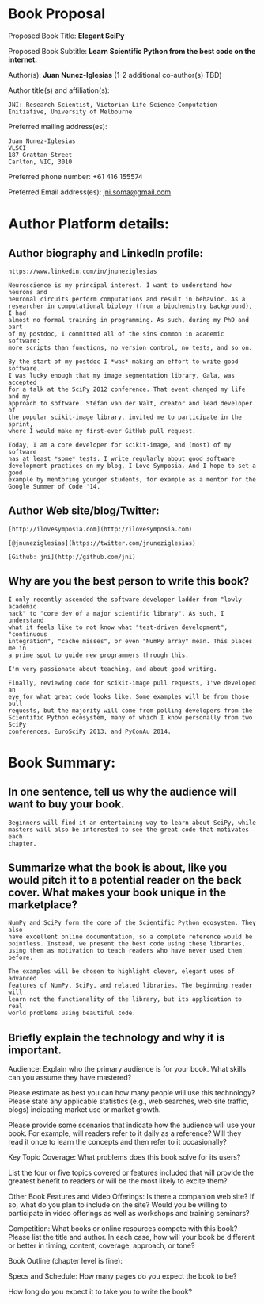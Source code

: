 Book Proposal
=============

Proposed Book Title: **Elegant SciPy**

Proposed Book Subtitle: **Learn Scientific Python from the best code on the
    internet.**

Author(s): **Juan Nunez-Iglesias** (1-2 additional co-author(s) TBD)

Author title(s) and affiliation(s):

    JNI: Research Scientist, Victorian Life Science Computation Initiative, University of Melbourne

Preferred mailing address(es):

    Juan Nunez-Iglesias
    VLSCI
    187 Grattan Street
    Carlton, VIC, 3010

Preferred phone number: +61 416 155574

Preferred Email address(es): jni.soma@gmail.com

# Author Platform details:

## Author biography and LinkedIn profile: 
    https://www.linkedin.com/in/jnuneziglesias

    Neuroscience is my principal interest. I want to understand how neurons and
    neuronal circuits perform computations and result in behavior. As a
    researcher in computational biology (from a biochemistry background), I had
    almost no formal training in programming. As such, during my PhD and part
    of my postdoc, I committed all of the sins common in academic software:
    more scripts than functions, no version control, no tests, and so on.

    By the start of my postdoc I *was* making an effort to write good software.
    I was lucky enough that my image segmentation library, Gala, was accepted
    for a talk at the SciPy 2012 conference. That event changed my life and my
    approach to software. Stéfan van der Walt, creator and lead developer of
    the popular scikit-image library, invited me to participate in the sprint,
    where I would make my first-ever GitHub pull request.

    Today, I am a core developer for scikit-image, and (most) of my software
    has at least *some* tests. I write regularly about good software
    development practices on my blog, I Love Symposia. And I hope to set a good
    example by mentoring younger students, for example as a mentor for the
    Google Summer of Code '14.

## Author Web site/blog/Twitter: 

    [http://ilovesymposia.com](http://ilovesymposia.com)

    [@jnuneziglesias](https://twitter.com/jnuneziglesias)

    [Github: jni](http://github.com/jni)


## Why are you the best person to write this book?

    I only recently ascended the software developer ladder from "lowly academic
    hack" to "core dev of a major scientific library". As such, I understand
    what it feels like to not know what "test-driven development", "continuous
    integration", "cache misses", or even "NumPy array" mean. This places me in
    a prime spot to guide new programmers through this.

    I'm very passionate about teaching, and about good writing.

    Finally, reviewing code for scikit-image pull requests, I've developed an
    eye for what great code looks like. Some examples will be from those pull
    requests, but the majority will come from polling developers from the
    Scientific Python ecosystem, many of which I know personally from two SciPy
    conferences, EuroSciPy 2013, and PyConAu 2014.

# Book Summary:

## In one sentence, tell us why the audience will want to buy your book.

    Beginners will find it an entertaining way to learn about SciPy, while
    masters will also be interested to see the great code that motivates each
    chapter.

## Summarize what the book is about, like you would pitch it to a potential reader on the back cover.  What makes your book unique in the marketplace?

    NumPy and SciPy form the core of the Scientific Python ecosystem. They also
    have excellent online documentation, so a complete reference would be
    pointless. Instead, we present the best code using these libraries,
    using them as motivation to teach readers who have never used them before.

    The examples will be chosen to highlight clever, elegant uses of advanced
    features of NumPy, SciPy, and related libraries. The beginning reader will
    learn not the functionality of the library, but its application to real
    world problems using beautiful code. 

## Briefly explain the technology and why it is important.

Audience:
Explain who the primary audience is for your book. What skills can you assume they have mastered?


Please estimate as best you can how many people will use this technology? Please state any applicable statistics (e.g., web searches, web site traffic, blogs) indicating market use or market growth.


Please provide some scenarios that indicate how the audience will use your book. For example, will readers refer to it daily as a reference? Will they read it once to learn the concepts and then refer to it occasionally?

Key Topic Coverage:
What problems does this book solve for its users?

List the four or five topics covered or features included that will provide the greatest benefit to readers or will be the most likely to excite them? 

Other Book Features and Video Offerings:
Is there a companion web site? If so, what do you plan to include on the site? Would you be willing to participate in video offerings as well as workshops and training seminars?

Competition:
What books or online resources compete with this book? Please list the title and author. In each case, how will your book be different or better in timing, content, coverage, approach, or tone?



Book Outline (chapter level is fine):


Specs and Schedule:
How many pages do you expect the book to be?

How long do you expect it to take you to write the book?

